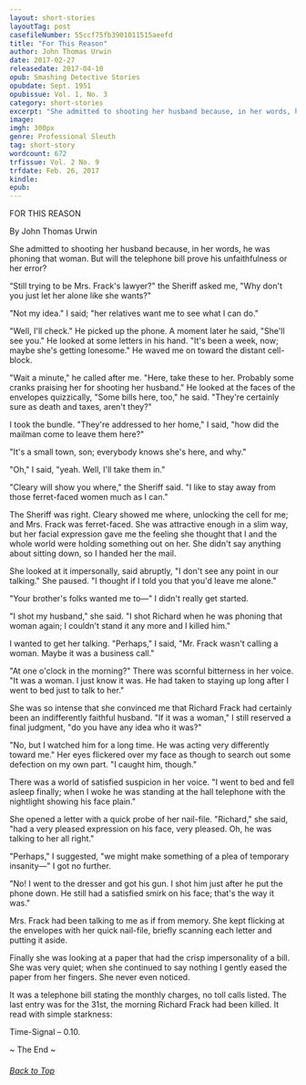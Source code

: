 ```yaml
---
layout: short-stories
layoutTag: post
casefileNumber: 55ccf75fb3901011515aeefd
title: "For This Reason"
author: John Thomas Urwin
date: 2017-02-27
releasedate: 2017-04-10
opub: Smashing Detective Stories
opubdate: Sept. 1951
opubissue: Vol. 1, No. 3
category: short-stories
excerpt: "She admitted to shooting her husband because, in her words, he was phoning that woman. But will the telephone bill prove his unfaithfulness or her error?"
image: 
imgh: 300px
genre: Professional Sleuth
tag: short-story
wordcount: 672
trfissue: Vol. 2 No. 9
trfdate: Feb. 26, 2017
kindle: 
epub: 
---
```


<!-- <section id="toc" class="toc">
  <header>
    <h6>Table of Contents</h6>
  </header>
<div id="drawer" markdown="1">
1. Auto generated table of contents
{:toc}
</div>
</section> table-of-contents -->


FOR THIS REASON

By John Thomas Urwin

She admitted to shooting her husband because, in her words, he was
phoning that woman. But will the telephone bill prove his unfaithfulness
or her error?

“Still trying to be Mrs. Frack's lawyer?" the Sheriff asked me, "Why
don't you just let her alone like she wants?"

"Not my idea." I said; "her relatives want me to see what I can do."

"Well, I'll check." He picked up the phone. A moment later he said,
"She'll see you." He looked at some letters in his hand. "It's been a
week, now; maybe she's getting lonesome." He waved me on toward the
distant cell-block.

"Wait a minute," he called after me. "Here, take these to her. Probably
some cranks praising her for shooting her husband." He looked at the
faces of the envelopes quizzically, "Some bills here, too," he said.
"They're certainly sure as death and taxes, aren't they?"

I took the bundle. "They're addressed to her home," I said, "how did the
mailman come to leave them here?"

"It's a small town, son; everybody knows she's here, and why."

"Oh," I said, "yeah. Well, I'll take them in."

"Cleary will show you where," the Sheriff said. "I like to stay away
from those ferret-faced women much as I can."

The Sheriff was right. Cleary showed me where, unlocking the cell for
me; and Mrs. Frack was ferret-faced. She was attractive enough in a slim
way, but her facial expression gave me the feeling she thought that I
and the whole world were holding something out on her. She didn't say
anything about sitting down, so I handed her the mail.

She looked at it impersonally, said abruptly, "I don't see any point in
our talking." She paused. "I thought if I told you that you'd leave me
alone."

"Your brother's folks wanted me to—" I didn't really get started.

"I shot my husband," she said. "I shot Richard when he was phoning that
woman again; I couldn't stand it any more and I killed him."

I wanted to get her talking. "Perhaps," I said, "Mr. Frack wasn't
calling a woman. Maybe it was a business call."

"At one o'clock in the morning?" There was scornful bitterness in her
voice. "It was a woman. I just know it was. He had taken to staying up
long after I went to bed just to talk to her."

She was so intense that she convinced me that Richard Frack had
certainly been an indifferently faithful husband. "If it was a woman," I
still reserved a final judgment, "do you have any idea who it was?"

"No, but I watched him for a long time. He was acting very differently
toward me." Her eyes flickered over my face as though to search out some
defection on my own part. "I caught him, though."

There was a world of satisfied suspicion in her voice. "I went to bed
and fell asleep finally; when I woke he was standing at the hall
telephone with the nightlight showing his face plain."

She opened a letter with a quick probe of her nail-file. "Richard," she
said, "had a very pleased expression on his face, very pleased. Oh, he
was talking to her all right."

"Perhaps," I suggested, "we might make something of a plea of temporary
insanity—" I got no further.

"No! I went to the dresser and got his gun. I shot him just after he put
the phone down. He still had a satisfied smirk on his face; that's the
way it was."

Mrs. Frack had been talking to me as if from memory. She kept flicking
at the envelopes with her quick nail-file, briefly scanning each letter
and putting it aside.

Finally she was looking at a paper that had the crisp impersonality of a
bill. She was very quiet; when she continued to say nothing I gently
eased the paper from her fingers. She never even noticed.

It was a telephone bill stating the monthly charges, no toll calls
listed. The last entry was for the 31st, the morning Richard Frack had
been killed. It read with simple starkness:

Time-Signal – 0.10.

<p id="theend">~ The End ~
<h6 class="btt"><a href="#top">Back to Top</a></h6>